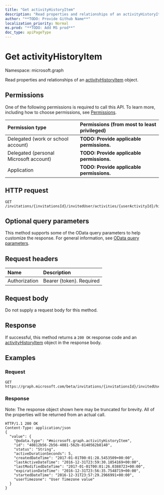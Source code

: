 ```yaml
---
title: "Get activityHistoryItem"
description: "Read properties and relationships of an activityHistoryItem object."
author: "**TODO: Provide Github Name**"
localization_priority: Normal
ms.prod: "**TODO: Add MS prod**"
doc_type: apiPageType
---
```


# Get activityHistoryItem

Namespace: microsoft.graph

Read properties and relationships of an [activityHistoryItem](../resources/activityhistoryitem.md) object.

## Permissions
One of the following permissions is required to call this API. To learn more, including how to choose permissions, see [Permissions](/concepts/permissions-reference.md).

|Permission type|Permissions (from most to least privileged)|
|:---|:---|
|Delegated (work or school account)|**TODO: Provide applicable permissions.**|
|Delegated (personal Microsoft account)|**TODO: Provide applicable permissions.**|
|Application|**TODO: Provide applicable permissions.**|

## HTTP request
<!-- {
  "blockType": "ignored"
}
-->
``` http
GET /invitations/{invitationsId}/invitedUser/activities/{userActivityId}/historyItems/{activityHistoryItemId}
```

## Optional query parameters
This method supports some of the OData query parameters to help customize the response. For general information, see [OData query parameters](/graph/query-parameters).

## Request headers
|Name|Description|
|:---|:---|
|Authorization|Bearer {token}. Required|

## Request body
Do not supply a request body for this method.

## Response
If successful, this method returns a `200 OK` response code and an [activityHistoryItem](../resources/activityhistoryitem.md) object in the response body.

## Examples

### Request
<!-- {
  "blockType": "request",
  "name": "get_activityhistoryitem"
}
-->
``` http
GET https://graph.microsoft.com/beta/invitations/{invitationsId}/invitedUser/activities/{userActivityId}/historyItems/{activityHistoryItemId}
```

### Response
Note: The response object shown here may be truncated for brevity. All of the properties will be returned from an actual call.
<!-- {
  "blockType": "response",
  "truncated": true,
  "@odata.type": "microsoft.graph.activityHistoryItem"
}
-->
``` http
HTTP/1.1 200 OK
Content-Type: application/json
{
  "value": {
    "@odata.type": "#microsoft.graph.activityHistoryItem",
    "id": "40812b56-2b56-4081-562b-8140562b8140",
    "status": "String",
    "activeDurationSeconds": 5,
    "createdDateTime": "2017-01-01T00:01:28.5453509+00:00",
    "lastActiveDateTime": "2016-12-31T23:59:30.1854169+00:00",
    "lastModifiedDateTime": "2017-01-01T00:01:26.0388723+00:00",
    "expirationDateTime": "2016-12-31T23:56:35.7548719+00:00",
    "startedDateTime": "2016-12-31T23:57:29.2966991+00:00",
    "userTimezone": "User Timezone value"
  }
}
```


